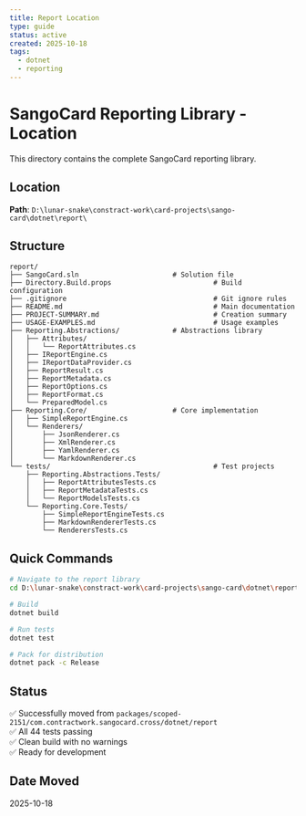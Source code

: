 ```yaml
---
title: Report Location
type: guide
status: active
created: 2025-10-18
tags:
  - dotnet
  - reporting
---
```

# SangoCard Reporting Library - Location

This directory contains the complete SangoCard reporting library.

## Location

**Path**: `D:\lunar-snake\constract-work\card-projects\sango-card\dotnet\report\`

## Structure

```
report/
├── SangoCard.sln                       # Solution file
├── Directory.Build.props                         # Build configuration
├── .gitignore                                    # Git ignore rules
├── README.md                                     # Main documentation
├── PROJECT-SUMMARY.md                            # Creation summary
├── USAGE-EXAMPLES.md                             # Usage examples
├── Reporting.Abstractions/             # Abstractions library
│   ├── Attributes/
│   │   └── ReportAttributes.cs
│   ├── IReportEngine.cs
│   ├── IReportDataProvider.cs
│   ├── ReportResult.cs
│   ├── ReportMetadata.cs
│   ├── ReportOptions.cs
│   ├── ReportFormat.cs
│   └── PreparedModel.cs
├── Reporting.Core/                     # Core implementation
│   ├── SimpleReportEngine.cs
│   └── Renderers/
│       ├── JsonRenderer.cs
│       ├── XmlRenderer.cs
│       ├── YamlRenderer.cs
│       └── MarkdownRenderer.cs
└── tests/                                        # Test projects
    ├── Reporting.Abstractions.Tests/
    │   ├── ReportAttributesTests.cs
    │   ├── ReportMetadataTests.cs
    │   └── ReportModelsTests.cs
    └── Reporting.Core.Tests/
        ├── SimpleReportEngineTests.cs
        ├── MarkdownRendererTests.cs
        └── RenderersTests.cs
```

## Quick Commands

```bash
# Navigate to the report library
cd D:\lunar-snake\constract-work\card-projects\sango-card\dotnet\report

# Build
dotnet build

# Run tests
dotnet test

# Pack for distribution
dotnet pack -c Release
```

## Status

✅ Successfully moved from `packages/scoped-2151/com.contractwork.sangocard.cross/dotnet/report`  
✅ All 44 tests passing  
✅ Clean build with no warnings  
✅ Ready for development

## Date Moved

2025-10-18
